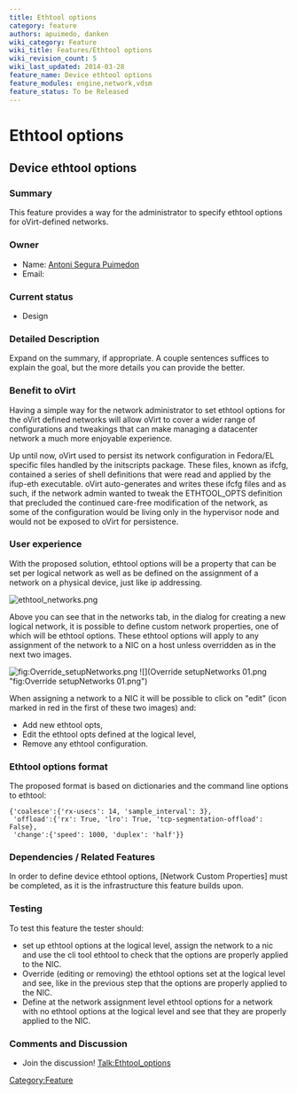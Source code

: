 ```yaml
---
title: Ethtool options
category: feature
authors: apuimedo, danken
wiki_category: Feature
wiki_title: Features/Ethtool options
wiki_revision_count: 5
wiki_last_updated: 2014-03-28
feature_name: Device ethtool options
feature_modules: engine,network,vdsm
feature_status: To be Released
---
```


# Ethtool options

## Device ethtool options

### Summary

This feature provides a way for the administrator to specify ethtool options for oVirt-defined networks.

### Owner

*   Name: [ Antoni Segura Puimedon](User:apuimedo)
*   Email: <asegurap At redhat.com>

### Current status

*   Design

### Detailed Description

Expand on the summary, if appropriate. A couple sentences suffices to explain the goal, but the more details you can provide the better.

### Benefit to oVirt

Having a simple way for the network administrator to set ethtool options for the oVirt defined networks will allow oVirt to cover a wider range of configurations and tweakings that can make managing a datacenter network a much more enjoyable experience.

Up until now, oVirt used to persist its network configuration in Fedora/EL specific files handled by the initscripts package. These files, known as ifcfg, contained a series of shell definitions that were read and applied by the ifup-eth executable. oVirt auto-generates and writes these ifcfg files and as such, if the network admin wanted to tweak the ETHTOOL_OPTS definition that precluded the continued care-free modification of the network, as some of the configuration would be living only in the hypervisor node and would not be exposed to oVirt for persistence.

### User experience

With the proposed solution, ethtool options will be a property that can be set per logical network as well as be defined on the assignment of a network on a physical device, just like ip addressing.

![](ethtool_networks.png "ethtool_networks.png")

Above you can see that in the networks tab, in the dialog for creating a new logical network, it is possible to define custom network properties, one of which will be ethtool options. These ethtool options will apply to any assignment of the network to a NIC on a host unless overridden as in the next two images.

![](Override_setupNetworks.png "fig:Override_setupNetworks.png") ![](Override setupNetworks 01.png "fig:Override setupNetworks 01.png")

When assigning a network to a NIC it will be possible to click on "edit" (icon marked in red in the first of these two images) and:

*   Add new ethtool opts,
*   Edit the ethtool opts defined at the logical level,
*   Remove any ethtool configuration.

### Ethtool options format

The proposed format is based on dictionaries and the command line options to ethtool:

    {'coalesce':{'rx-usecs': 14, 'sample_interval': 3}, 
     'offload':{'rx': True, 'lro': True, 'tcp-segmentation-offload': False},
     'change':{'speed': 1000, 'duplex': 'half'}}

### Dependencies / Related Features

In order to define device ethtool options, [Network Custom Properties] must be completed, as it is the infrastructure this feature builds upon.

### Testing

To test this feature the tester should:

*   set up ethtool options at the logical level, assign the network to a nic and use the cli tool ethtool to check that the options are properly applied to the NIC.
*   Override (editing or removing) the ethtool options set at the logical level and see, like in the previous step that the options are properly applied to the NIC.
*   Define at the network assignment level ethtool options for a network with no ethtool options at the logical level and see that they are properly applied to the NIC.

### Comments and Discussion

*   Join the discussion! <Talk:Ethtool_options>

<Category:Feature>
